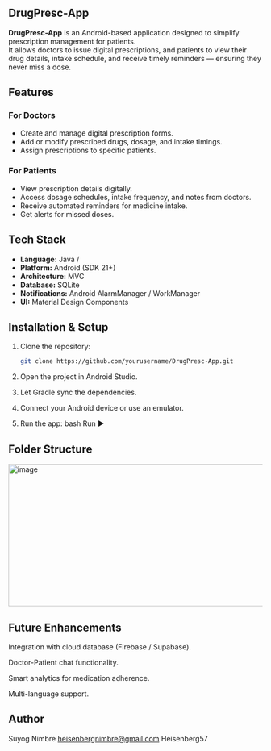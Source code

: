 DrugPresc-App
-----------------

**DrugPresc-App** is an Android-based application designed to simplify prescription management for patients.  
It allows doctors to issue digital prescriptions, and patients to view their drug details, intake schedule, and receive timely reminders — ensuring they never miss a dose.

Features
--------
###  For Doctors
- Create and manage digital prescription forms.
- Add or modify prescribed drugs, dosage, and intake timings.
- Assign prescriptions to specific patients.

###  For Patients
- View prescription details digitally.
- Access dosage schedules, intake frequency, and notes from doctors.
- Receive automated reminders for medicine intake.
- Get alerts for missed doses.

Tech Stack
-----------
- **Language:** Java / 
- **Platform:** Android (SDK 21+)
- **Architecture:** MVC 
- **Database:** SQLite 
- **Notifications:** Android AlarmManager / WorkManager
- **UI:** Material Design Components

Installation & Setup
--------------------

1. Clone the repository:
   ```bash
   git clone https://github.com/yourusername/DrugPresc-App.git
2. Open the project in Android Studio.

3. Let Gradle sync the dependencies.

4. Connect your Android device or use an emulator.

5. Run the app:
 bash  Run ▶

Folder Structure
----------------
<img width="639" height="282" alt="image" src="https://github.com/user-attachments/assets/3b11f0c2-8037-4364-b4e1-059c0abfe511" />

Future Enhancements
-------------------
Integration with cloud database (Firebase / Supabase).

Doctor-Patient chat functionality.

Smart analytics for medication adherence.

Multi-language support.



Author 
-----
Suyog Nimbre
heisenbergnimbre@gmail.com
Heisenberg57


